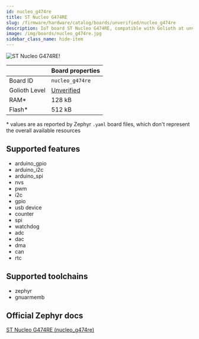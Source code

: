 ```yaml
---
id: nucleo_g474re
title: ST Nucleo G474RE
slug: /firmware/hardware/catalog/boards/unverified/nucleo_g474re
description: IoT board ST Nucleo G474RE, compatible with Golioth at unverified level.
image: /img/boards/nucleo_g474re.jpg
sidebar_class_name: hide-item
---
```


[//]: # (This is an auto-generated file, do not edit! Changes to it will be lost upon re-generation)

![ST Nucleo G474RE!](/img/boards/nucleo_g474re.jpg "ST Nucleo G474RE")

|                | Board properties     |
| -------------  | -------------------- |
| Board ID       | `nucleo_g474re` |
| Golioth Level  | [Unverified](/firmware/hardware#unverified-boards) |
| RAM*           | 128 kB |
| Flash*         | 512 kB |

\* values are as reported by Zephyr `.yaml` board files, which don't represent the overall available resources



## Supported features

* arduino_gpio
* arduino_i2c
* arduino_spi
* nvs
* pwm
* i2c
* gpio
* usb device
* counter
* spi
* watchdog
* adc
* dac
* dma
* can
* rtc

## Supported toolchains

* zephyr
* gnuarmemb

## Official Zephyr docs

[ST Nucleo G474RE (nucleo_g474re)](https://docs.zephyrproject.org/latest/boards/st/nucleo_g474re/doc/index.html)
